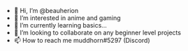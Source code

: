 - 👋 Hi, I’m @beauherion
- 👀 I’m interested in anime and gaming
- 🌱 I’m currently learning basics...
- 💞️ I’m looking to collaborate on any beginner level projects
- 📫 How to reach me muddhorn#5297 (Discord)

<!---
beauherion/beauherion is a ✨ special ✨ repository because its `README.md` (this file) appears on your GitHub profile.
You can click the Preview link to take a look at your changes.
--->
